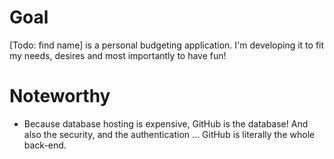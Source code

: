 # Goal
[Todo: find name] is a personal budgeting application. 
I'm developing it to fit my needs, desires and most importantly to have fun!

# Noteworthy
* Because database hosting is expensive, GitHub is the database! 
And also the security, and the authentication ... GitHub is literally the whole back-end.
